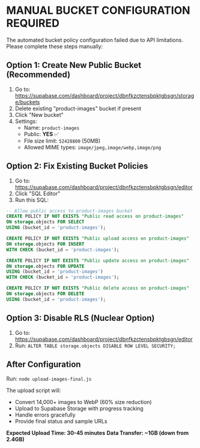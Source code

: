 # MANUAL BUCKET CONFIGURATION REQUIRED

The automated bucket policy configuration failed due to API limitations. Please complete these steps manually:

## Option 1: Create New Public Bucket (Recommended)
1. Go to: https://supabase.com/dashboard/project/dbnfkzctensbpktgbsgn/storage/buckets
2. Delete existing "product-images" bucket if present
3. Click "New bucket"
4. Settings:
   - Name: `product-images`
   - Public: **YES** ✅
   - File size limit: `52428800` (50MB)
   - Allowed MIME types: `image/jpeg,image/webp,image/png`

## Option 2: Fix Existing Bucket Policies
1. Go to: https://supabase.com/dashboard/project/dbnfkzctensbpktgbsgn/editor
2. Click "SQL Editor"
3. Run this SQL:

```sql
-- Allow public access to product-images bucket
CREATE POLICY IF NOT EXISTS "Public read access on product-images"
ON storage.objects FOR SELECT
USING (bucket_id = 'product-images');

CREATE POLICY IF NOT EXISTS "Public upload access on product-images"
ON storage.objects FOR INSERT
WITH CHECK (bucket_id = 'product-images');

CREATE POLICY IF NOT EXISTS "Public update access on product-images"
ON storage.objects FOR UPDATE
USING (bucket_id = 'product-images')
WITH CHECK (bucket_id = 'product-images');

CREATE POLICY IF NOT EXISTS "Public delete access on product-images"
ON storage.objects FOR DELETE
USING (bucket_id = 'product-images');
```

## Option 3: Disable RLS (Nuclear Option)
1. Go to: https://supabase.com/dashboard/project/dbnfkzctensbpktgbsgn/editor
2. Run: `ALTER TABLE storage.objects DISABLE ROW LEVEL SECURITY;`

## After Configuration
Run: `node upload-images-final.js`

The upload script will:
- Convert 14,000+ images to WebP (60% size reduction)
- Upload to Supabase Storage with progress tracking
- Handle errors gracefully
- Provide final status and sample URLs

**Expected Upload Time: 30-45 minutes**
**Data Transfer: ~1GB (down from 2.4GB)**